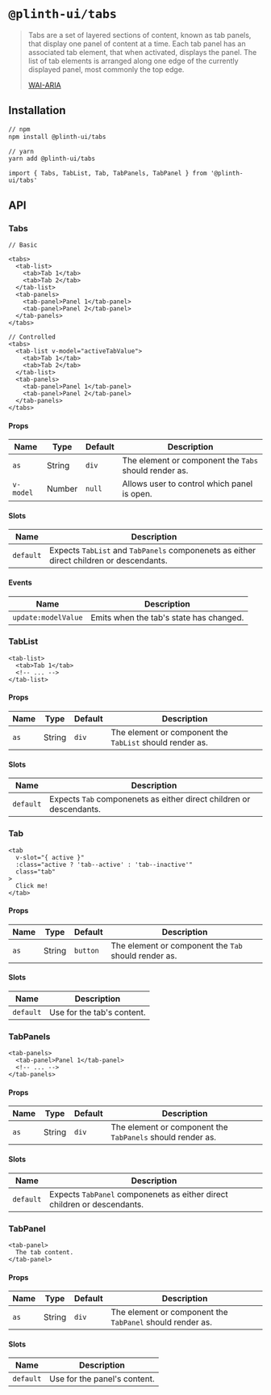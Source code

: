 # `@plinth-ui/tabs`

> Tabs are a set of layered sections of content, known as tab panels, that display one panel of content at a time. Each tab panel has an associated tab element, that when activated, displays the panel. The list of tab elements is arranged along one edge of the currently displayed panel, most commonly the top edge.
>
> [WAI-ARIA](https://www.w3.org/TR/wai-aria-practices-1.2/#tabpanel)

## Installation

```sh
// npm
npm install @plinth-ui/tabs

// yarn
yarn add @plinth-ui/tabs
```

```vue
import { Tabs, TabList, Tab, TabPanels, TabPanel } from '@plinth-ui/tabs'
```

## API

### Tabs

```vue
// Basic

<tabs>
  <tab-list>
    <tab>Tab 1</tab>
    <tab>Tab 2</tab>
  </tab-list>
  <tab-panels>
    <tab-panel>Panel 1</tab-panel>
    <tab-panel>Panel 2</tab-panel>
  </tab-panels>
</tabs>

// Controlled
<tabs>
  <tab-list v-model="activeTabValue">
    <tab>Tab 1</tab>
    <tab>Tab 2</tab>
  </tab-list>
  <tab-panels>
    <tab-panel>Panel 1</tab-panel>
    <tab-panel>Panel 2</tab-panel>
  </tab-panels>
</tabs>
```

#### Props

| Name      | Type   | Default | Description                                           |
| --------- | ------ | ------- | ----------------------------------------------------- |
| `as`      | String | `div`   | The element or component the `Tabs` should render as. |
| `v-model` | Number | `null`  | Allows user to control which panel is open.           |

#### Slots

| Name      | Description                                                                             |
| --------- | --------------------------------------------------------------------------------------- |
| `default` | Expects `TabList` and `TabPanels` componenets as either direct children or descendants. |

#### Events

| Name                | Description                             |
| ------------------- | --------------------------------------- |
| `update:modelValue` | Emits when the tab's state has changed. |

### TabList

```vue
<tab-list>
  <tab>Tab 1</tab>
  <!-- ... -->
</tab-list>
```

#### Props

| Name | Type   | Default | Description                                              |
| ---- | ------ | ------- | -------------------------------------------------------- |
| `as` | String | `div`   | The element or component the `TabList` should render as. |

#### Slots

| Name      | Description                                                         |
| --------- | ------------------------------------------------------------------- |
| `default` | Expects `Tab` componenets as either direct children or descendants. |

### Tab

```vue
<tab
  v-slot="{ active }"
  :class="active ? 'tab--active' : 'tab--inactive'"
  class="tab"
>
  Click me!
</tab>
```

#### Props

| Name | Type   | Default  | Description                                          |
| ---- | ------ | -------- | ---------------------------------------------------- |
| `as` | String | `button` | The element or component the `Tab` should render as. |

#### Slots

| Name      | Description                |
| --------- | -------------------------- |
| `default` | Use for the tab's content. |

### TabPanels

```vue
<tab-panels>
  <tab-panel>Panel 1</tab-panel>
  <!-- ... -->
</tab-panels>
```

#### Props

| Name | Type   | Default | Description                                                |
| ---- | ------ | ------- | ---------------------------------------------------------- |
| `as` | String | `div`   | The element or component the `TabPanels` should render as. |

#### Slots

| Name      | Description                                                              |
| --------- | ------------------------------------------------------------------------ |
| `default` | Expects `TabPanel` componenets as either direct children or descendants. |

### TabPanel

```vue
<tab-panel>
  The tab content.
</tab-panel>
```

#### Props

| Name | Type   | Default | Description                                               |
| ---- | ------ | ------- | --------------------------------------------------------- |
| `as` | String | `div`   | The element or component the `TabPanel` should render as. |

#### Slots

| Name      | Description                  |
| --------- | ---------------------------- |
| `default` | Use for the panel's content. |
